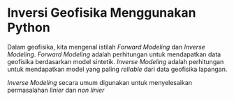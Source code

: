 # Inversi Geofisika Menggunakan Python
Dalam geofisika, kita mengenal istilah *Forward Modeling* dan *Inverse Modeling*. 
*Forward Modeling* adalah perhitungan untuk mendapatkan data geofisika berdasarkan model sintetik.
*Inverse Modeling* adalah perhitungan untuk mendapatkan model yang paling *reliable* dari data geofisika lapangan.

*Inverse Modeling* secara umum digunakan untuk menyelesaikan permasalahan *linier* dan *non linier*
